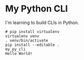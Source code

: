 # My Python CLI

I'm learning to build CLIs in Python.

```shell
# pip install virtualenv
virtualenv venv
. venv/bin/activate
pip install --editable .
my_py_cli       
Hello World!
```
